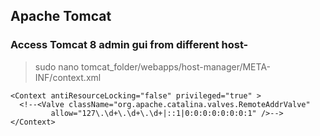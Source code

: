 ## Apache Tomcat

### Access Tomcat 8 admin gui from different host-
> sudo nano tomcat_folder/webapps/host-manager/META-INF/context.xml

```
<Context antiResourceLocking="false" privileged="true" >
  <!--<Valve className="org.apache.catalina.valves.RemoteAddrValve"
         allow="127\.\d+\.\d+\.\d+|::1|0:0:0:0:0:0:0:1" />-->
</Context>
```
